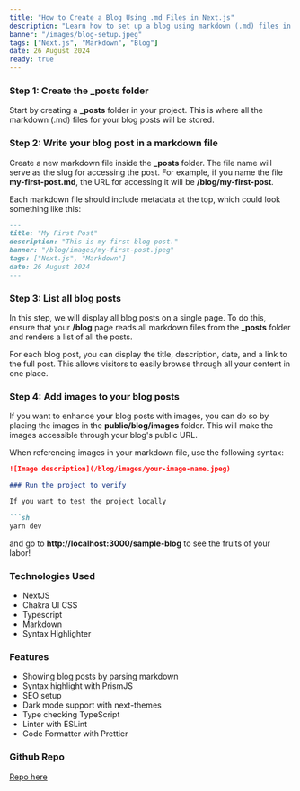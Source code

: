 ```yaml
---
title: "How to Create a Blog Using .md Files in Next.js"
description: "Learn how to set up a blog using markdown (.md) files in your Next.js portfolio."
banner: "/images/blog-setup.jpeg"
tags: ["Next.js", "Markdown", "Blog"]
date: 26 August 2024
ready: true
---
```


### Step 1: Create the \_posts folder

Start by creating a **\_posts** folder in your project. This is where all the markdown (.md) files for your blog posts will be stored.

### Step 2: Write your blog post in a markdown file

Create a new markdown file inside the **\_posts** folder. The file name will serve as the slug for accessing the post. For example, if you name the file **my-first-post.md**, the URL for accessing it will be **/blog/my-first-post**.

Each markdown file should include metadata at the top, which could look something like this:

```md
---
title: "My First Post"
description: "This is my first blog post."
banner: "/blog/images/my-first-post.jpeg"
tags: ["Next.js", "Markdown"]
date: 26 August 2024
---
```

### Step 3: List all blog posts

In this step, we will display all blog posts on a single page. To do this, ensure that your **/blog** page reads all markdown files from the **\_posts** folder and renders a list of all the posts.

For each blog post, you can display the title, description, date, and a link to the full post. This allows visitors to easily browse through all your content in one place.

### Step 4: Add images to your blog posts

If you want to enhance your blog posts with images, you can do so by placing the images in the **public/blog/images** folder. This will make the images accessible through your blog's public URL.

When referencing images in your markdown file, use the following syntax:

```md
![Image description](/blog/images/your-image-name.jpeg)

### Run the project to verify

If you want to test the project locally

```sh
yarn dev
```

and go to **http://localhost:3000/sample-blog** to see the fruits of your labor!


### Technologies Used

- NextJS
- Chakra UI CSS
- Typescript
- Markdown
- Syntax Highlighter

### Features

- Showing blog posts by parsing markdown
- Syntax highlight with PrismJS
- SEO setup
- Dark mode support with next-themes
- Type checking TypeScript
- Linter with ESLint
- Code Formatter with Prettier

### Github Repo

[Repo here](https://github.com/gabrielrportugal/portfolio)
